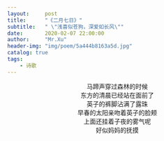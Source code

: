 ```yaml
---
layout:     post
title:      "《二月七日》"
subtitle:   " \"浅喜似苍狗，深爱如长风\""
date:       2020-02-07 22:00:00
author:     "Mr.Xu"
header-img: "img/poem/5a444b8163a5d.jpg"
catalog: true
tags:
    - 诗歌 
---
```




<center>马蹄声穿过森林的时候</center>



<center>东方的清晨已经站在面前了</center>



<center>英子的裤脚沾满了露珠</center>



<center>早春的太阳亲吻着英子的脸颊</center>



<center>上面还挂着子夜的雾气呢</center>



<center>好似妈妈的抚摸</center>